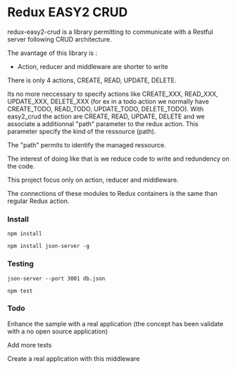 # Redux EASY2 CRUD

redux-easy2-crud is a library permitting to communicate with a Restful server following CRUD architecture.

The avantage of this library is :

* Action, reducer and middleware are shorter to write

There is only 4 actions, CREATE, READ, UPDATE, DELETE.

Its no more neccessary to specify actions like CREATE_XXX, READ_XXX, UPDATE_XXX, DELETE_XXX (for ex in a todo action we normally have CREATE_TODO, READ_TODO, UPDATE_TODO, DELETE_TODO). 
With easy2_crud the action are CREATE, READ, UPDATE, DELETE and we associate a additionnal "path" parameter to the redux action. This parameter specify the kind of the ressource (path).

The "path" permits to identify the managed ressource.

The interest of doing like that is we reduce code to write and redundency on the code.


This project focus only on action, reducer and middleware.

The connections of these modules to Redux containers is the same than regular Redux action. 



### Install
```
npm install

npm install json-server -g
```

### Testing

```
json-server --port 3001 db.json

npm test

```

### Todo

Enhance the sample with a real application (the concept has been validate with a no open source application)

Add more tests

Create a real application with this middleware
